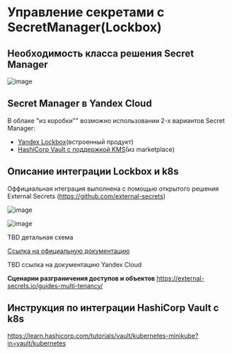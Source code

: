 # Управление секретами c SecretManager(Lockbox)

## Необходимость класса решения Secret Manager
![image](https://user-images.githubusercontent.com/85429798/132330379-77969063-fa22-4cc7-ae94-917efb3c9a53.png)


## Secret Manager в Yandex Cloud
В облаке "из коробки"" возможно использовании 2-х вариантов Secret Manager:
- [Yandex Lockbox](https://cloud.yandex.ru/docs/lockbox/)(встроенный продукт)
- [HashiCorp Vault c поддержкой KMS](https://cloud.yandex.ru/marketplace/products/f2eokige6vtlf94uvgs2)(из marketplace)

## Описание интеграции Lockbox и k8s
Оффициальная нтеграция выполнена с помощью открытого решения External Secrets (https://github.com/external-secrets)

![image](https://user-images.githubusercontent.com/85429798/132330677-b33d54ba-8d6a-4897-b419-e46d2111c9ef.png)

![image](https://user-images.githubusercontent.com/85429798/132330706-933ff062-ce71-4263-b5f0-d6f08526ddd7.png)

TBD детальная схема

[Ссылка на официальную документацию](https://external-secrets.io/provider-yandex-lockbox/)

TBD ссылка на документацию Yandex Cloud

**Сценарии разграничения доступов и объектов**
https://external-secrets.io/guides-multi-tenancy/

## Инструкция по интеграции HashiCorp Vault с k8s
https://learn.hashicorp.com/tutorials/vault/kubernetes-minikube?in=vault/kubernetes


